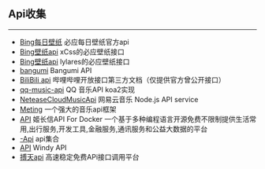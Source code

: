 ## Api收集
------

* [Bing每日壁纸](https://cn.bing.com/HPImageArchive.aspx?format=js&idx=0&n=1) 必应每日壁纸官方api
* [Bing壁纸api](https://github.com/xCss/bing/) xCss的必应壁纸接口
* [Bing壁纸api](https://github.com/lylares/Bing/) lylares的必应壁纸接口
* [bangumi](https://github.com/bangumi/api) Bangumi API
* [BiliBili api](https://github.com/fython/BilibiliAPIDocs) 哔哩哔哩开放接口第三方文档（仅提供官方曾公开接口）
* [qq-music-api](https://github.com/Rain120/qq-music-api) QQ 音乐API koa2实现
* [NeteaseCloudMusicApi](https://github.com/Binaryify/NeteaseCloudMusicApi) 网易云音乐 Node.js API service
* [Meting](https://github.com/metowolf/Meting) 一个强大的音乐api框架
* [API](https://github.com/insoxin/API) 姬长信API For Docker 一个基于多种编程语言开源免费不限制提供生活常用,出行服务,开发工具,金融服务,通讯服务和公益大数据的平台
* [-Api](https://github.com/ajycc20/-Api) api集合
* [API](https://github.com/windycom/API) Windy API
* [搏天api](http://api.btstu.cn/) 高速稳定免费APi接口调用平台